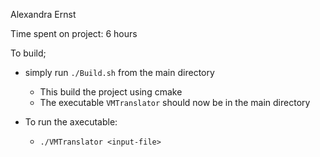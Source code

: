 Alexandra Ernst

Time spent on project: 6 hours

To build;
- simply run `./Build.sh` from the main directory
    - This build the project using cmake
    - The executable `VMTranslator` should now be in the main directory

- To run the axecutable:
    - `./VMTranslator <input-file>`